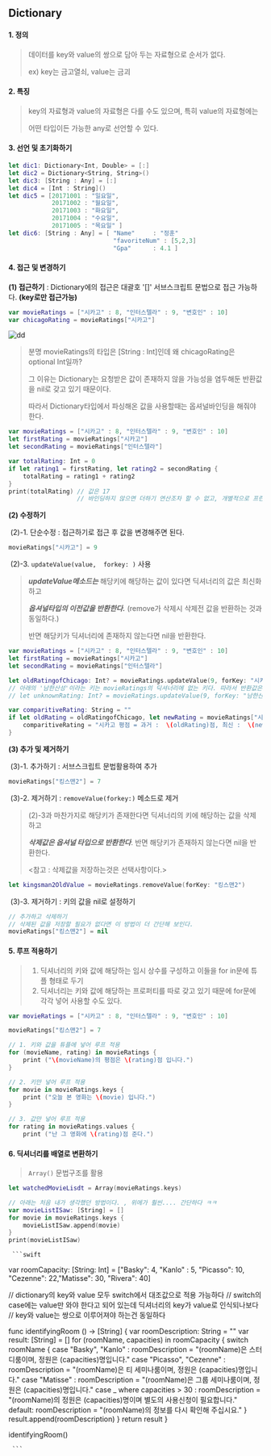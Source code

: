 ## Dictionary

#### 1. 정의

> 데이터를 key와 value의 쌍으로 담아 두는 자료형으로 순서가 없다.
>
> ex) key는 금고열쇠, value는 금괴



#### 2. 특징

> key의 자료형과 value의 자료형은 다를 수도 있으며, 특히 value의 자료형에는 
>
> 어떤 타입이든 가능한 any로 선언할 수 있다.



#### 3. 선언 및 초기화하기

```swift
let dic1: Dictionary<Int, Double> = [:]
let dic2 = Dictionary<String, String>()
let dic3: [String : Any] = [:]
let dic4 = [Int : String]()
let dic5 = [20171001 : "일요일",
            20171002 : "월요일",
            20171003 : "화요일",
            20171004 : "수요일",
            20171005 : "목요일" ]
let dic6: [String : Any] = [ "Name"     : "정훈"
                             "favoriteNum" : [5,2,3]
                             "Gpa"      : 4.1 ]
```



#### 4. 접근 및 변경하기

   **(1) 접근하기** : Dictionary에의 접근은 대괄호 '[]' 서브스크립트 문법으로 접근 가능하다. **(key로만 접근가능)**

```swift
var movieRatings = ["시카고" : 8, "인터스텔라" : 9, "변호인" : 10]
var chicagoRating = movieRatings["시카고"]
```

![dd](http://postfiles14.naver.net/MjAxNzEwMDRfMTE1/MDAxNTA3MTE4ODU4NzY1.Yr6uhAYMOHSIAeJMwoTaAeTozNeDHlZ6-dZm0FnI4ZQg.fqVc3c_2UXMC1Nfun77llXEF6LU5zItpQ5boLPRBj68g.PNG.bb_9900/스크린샷_2017-10-04_오후_9.07.07.png?type=w773)

> 분명 movieRatings의 타입은 [String : Int]인데 왜 chicagoRating은 optional Int일까?
>
> 그 이유는 Dictionary는 요청받은 값이 존재하지 않을 가능성을 염두해둔 반환값을 nil로 갖고 있기 때문이다.
>
> 따라서 Dictionary타입에서 파싱해온 값을 사용할때는 옵셔널바인딩을 해줘야 한다.

```swift
var movieRatings = ["시카고" : 8, "인터스텔라" : 9, "변호인" : 10]
let firstRating = movieRatings["시카고"]
let secondRating = movieRatings["인터스텔라"]

var totalRating: Int = 0
if let rating1 = firstRating, let rating2 = secondRating {
    totalRating = rating1 + rating2
}
print(totalRating) // 값은 17
                   // 바인딩하지 않으면 더하기 연산조차 할 수 없고, 개별적으로 프린트시 옵셔널에 감싸여있다.
```



   **(2) 수정하기** 

​       (2)-1. 단순수정 : 접근하기로 접근 후 값을 변경해주면 된다.

```swift
movieRatings["시카고"] = 9
```



​       (2)-3. ```updateValue(value,  forkey: )``` 사용

> ***updateValue메소드는*** 해당키에 해당하는 값이 있다면 딕셔너리의 값은 최신화하고 
>
> ***옵셔널타입의 이전값을 반환한다.*** (remove가 삭제시 삭제전 값을 반환하는 것과 동일하다.)
>
> 반면 해당키가 딕셔너리에 존재하지 않는다면 nil을 반환한다.

```swift
var movieRatings = ["시카고" : 8, "인터스텔라" : 9, "변호인" : 10]
let firstRating = movieRatings["시카고"]
let secondRating = movieRatings["인터스텔라"]

let oldRatingofChicago: Int? = movieRatings.updateValue(9, forKey: "시카고")
// 아래의 '남한산성'이라는 키는 movieRatings의 딕셔너리에 없는 키다. 따라서 반환값은 nil이다.
// let unknownRating: Int? = movieRatings.updateValue(9, forKey: "남한산성")

var comparitiveRating: String = ""
if let oldRating = oldRatingofChicago, let newRating = movieRatings["시카고"] {
    comparitiveRating = "시카고 평점 = 과거 :  \(oldRating)점, 최신 :  \(newRating)점"
}
```



   **(3) 추가 및 제거하기**

​        (3)-1. 추가하기 : 서브스크립트 문법활용하여 추가

```swift
movieRatings["킹스맨2"] = 7
```



​       (3)-2. 제거하기 : ```removeValue(forkey:)``` 메소드로 제거	

> (2)-3과 마찬가지로 해당키가 존재한다면 딕셔너리의 키에 해당하는 값을 삭제하고
>
> ***삭제값은 옵셔널 타입으로 반환한다***. 반면 해당키가 존재하지 않는다면 nil을 반환한다. 
>
> <참고 : 삭제값을 저장하는것은 선택사항이다.>

```swift
let kingsman2OldValue = movieRatings.removeValue(forKey: "킹스맨2")
```



​       (3)-3. 제거하기 : 키의 값을 nil로 설정하기

```swift
// 추가하고 삭제하기
// 삭제된 값을 저장할 필요가 없다면 이 방법이 더 간단해 보인다.
movieRatings["킹스맨2"] = nil
```



#### 5. 루프 적용하기

> 1. 딕셔너리의 키와 값에 해당하는 임시 상수를 구성하고 이들을 for in문에 튜플 형태로 두기
> 2. 딕셔너리는 키와 값에 해당하는 프로퍼티를 따로 갖고 있기 때문에 for문에 각각 넣어 사용할 수도 있다. 

```swift
var movieRatings = ["시카고" : 8, "인터스텔라" : 9, "변호인" : 10]

movieRatings["킹스맨2"] = 7

// 1. 키와 값을 튜플에 넣어 루프 적용
for (movieName, rating) in movieRatings {
    print ("\(movieName)의 평점은 \(rating)점 입니다.")
}

// 2. 키만 넣어 루프 적용
for movie in movieRatings.keys {
    print ("오늘 본 영화는 \(movie) 입니다.")
}

// 3. 값만 넣어 루프 적용
for rating in movieRatings.values {
    print ("난 그 영화에 \(rating)점 준다.")
```



#### 6. 딕셔너리를 배열로 변환하기

> ```Array()``` 문법구조를 활용

```swift
let watchedMovieLisdt = Array(movieRatings.keys)

// 아래는 처음 내가 생각했던 방법이다. , 위에가 훨씬.... 간단하다 ㅋㅋ
var movieListISaw: [String] = []
for movie in movieRatings.keys {
    movieListISaw.append(movie)
}
print(movieListISaw)
```





     ```swift
var roomCapacity: [String: Int] = ["Basky": 4, "Kanlo" : 5, "Picasso": 10, "Cezenne": 22,"Matisse": 30, "Rivera": 40]

// dictionary의 key와 value 모두 switch에서 대조값으로 적용 가능하다
// switch의 case에는 value만 와야 한다고 되어 있는데 딕셔너리의 key가 value로 인식되나보다
// key와 value는 쌍으로 이루어져야 하는건 동일하다

func identifyingRoom () -> [String] {
    var roomDescription: String = ""
    var result: [String] = []
    for (roomName, capacities) in roomCapacity {
        switch roomName {
        case "Basky", "Kanlo" :
            roomDescription = "\(roomName)은 스터디룸이며, 정원은 \(capacities)명입니다."
        case "Picasso", "Cezenne" :
            roomDescription = "\(roomName)은 티 세미나룸이며, 정원은 \(capacities)명입니다."
        case "Matisse" :
            roomDescription = "\(roomName)은 그룹 세미나룸이며, 정원은 \(capacities)명입니다."
        case _ where capacities > 30 :
            roomDescription = "\(roomName)의 정원은 \(capacities)명이며 별도의 사용신청이 필요합니다."
        default:
            roomDescription = "\(roomName)의 정보를 다시 확인해 주십시요."
        }
        result.append(roomDescription)
    }
    return result
}

identifyingRoom()

     ```

